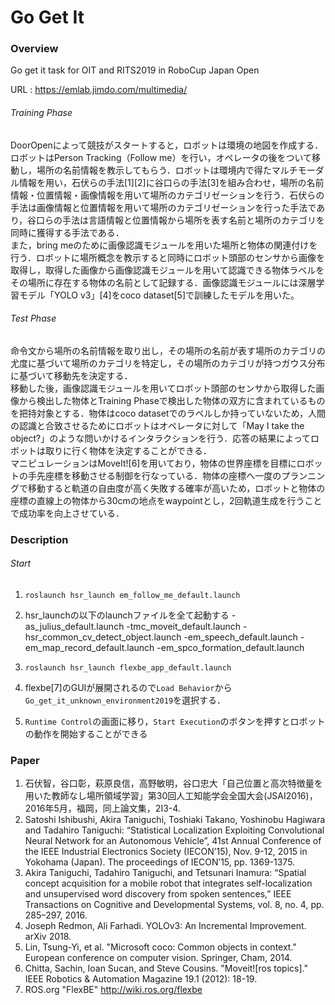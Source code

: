 # Go Get It

### Overview  

Go get it task for OIT and RITS2019 in RoboCup Japan Open

URL : https://emlab.jimdo.com/multimedia/

###### Training Phase

DoorOpenによって競技がスタートすると，ロボットは環境の地図を作成する． ロボットはPerson Tracking（Follow me）を行い，オペレータの後をついて移動し，場所の名前情報を教示してもらう．ロボットは環境内で得たマルチモーダル情報を用い，石伏らの手法[1][2]に谷口らの手法[3]を組み合わせ，場所の名前情報・位置情報・画像情報を用いて場所のカテゴリゼーションを行う．石伏らの手法は画像情報と位置情報を用いて場所のカテゴリゼーションを行った手法であり，谷口らの手法は言語情報と位置情報から場所を表す名前と場所のカテゴリを同時に獲得する手法である．  
また，bring meのために画像認識モジュールを用いた場所と物体の関連付けを行う．ロボットに場所概念を教示すると同時にロボット頭部のセンサから画像を取得し，取得した画像から画像認識モジュールを用いて認識できる物体ラベルをその場所に存在する物体の名前として記録する．画像認識モジュールには深層学習モデル「YOLO v3」[4]をcoco dataset[5]で訓練したモデルを用いた。
###### Test Phase

命令文から場所の名前情報を取り出し，その場所の名前が表す場所のカテゴリの尤度に基づいて場所のカテゴリを特定し，その場所のカテゴリが持つガウス分布に基づいて移動先を決定する．  
移動した後，画像認識モジュールを用いてロボット頭部のセンサから取得した画像から検出した物体とTraining Phaseで検出した物体の双方に含まれているものを把持対象とする．物体はcoco datasetでのラベルしか持っていないため，人間の認識と合致させるためにロボットはオペレータに対して「May I take the object?」のような問いかけるインタラクションを行う．応答の結果によってロボットは取りに行く物体を決定することができる．  
マニピュレーションはMoveIt![6]を用いており，物体の世界座標を目標にロボットの手先座標を移動させる制御を行なっている．物体の座標へ一度のプランニングで移動すると軌道の自由度が高く失敗する確率が高いため，ロボットと物体の座標の直線上の物体から30cmの地点をwaypointとし，2回軌道生成を行うことで成功率を向上させている．

### Description

###### Start

1. `roslaunch hsr_launch em_follow_me_default.launch`

2. hsr_launchの以下のlaunchファイルを全て起動する
-as_julius_default.launch
-tmc_moveit_default.launch
-hsr_common_cv_detect_object.launch
-em_speech_default.launch
-em_map_record_default.launch
-em_spco_formation_default.launch

3. `roslaunch hsr_launch flexbe_app_default.launch`

4. flexbe[7]のGUIが展開されるので`Load Behavior`から`Go_get_it_unknown_environment2019`を選択する．

5. `Runtime Control`の画面に移り，`Start Execution`のボタンを押すとロボットの動作を開始することができる

### Paper

1. 石伏智，谷口彰，萩原良信，高野敏明，谷口忠大「自己位置と高次特徴量を用いた教師なし場所領域学習」第30回人工知能学会全国大会(JSAI2016)，2016年5月，福岡，同上論文集，2I3-4.
2. Satoshi Ishibushi, Akira Taniguchi, Toshiaki Takano, Yoshinobu Hagiwara and Tadahiro Taniguchi: “Statistical Localization Exploiting Convolutional Neural Network for an Autonomous Vehicle”, 41st Annual Conference of the IEEE Industrial Electronics Society (IECON’15), Nov. 9-12, 2015 in Yokohama (Japan). The proceedings of IECON’15, pp. 1369-1375.
3. Akira Taniguchi, Tadahiro Taniguchi, and Tetsunari Inamura: “Spatial concept acquisition for a mobile robot that integrates self-localization and unsupervised word discovery from spoken sentences,” IEEE Transactions on Cognitive and Developmental Systems, vol. 8, no. 4, pp. 285–297, 2016.
4. Joseph Redmon, Ali Farhadi. YOLOv3: An Incremental Improvement. arXiv 2018.
5. Lin, Tsung-Yi, et al. "Microsoft coco: Common objects in context." European conference on computer vision. Springer, Cham, 2014.
6. Chitta, Sachin, Ioan Sucan, and Steve Cousins. "Moveit![ros topics]." IEEE Robotics & Automation Magazine 19.1 (2012): 18-19.
7. ROS.org "FlexBE" http://wiki.ros.org/flexbe
